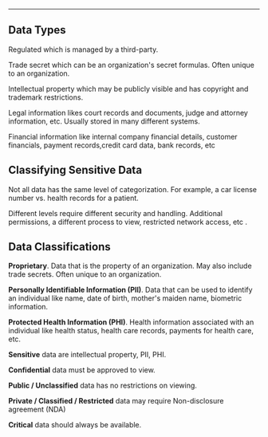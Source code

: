 
---

## Data Types

Regulated which is managed by a third-party.

Trade secret which can be an organization's secret formulas. Often unique to an organization.

Intellectual property which may be publicly visible and has copyright and trademark restrictions.

Legal information likes court records and documents, judge and attorney information, etc. Usually stored in many different systems.

Financial information like internal company financial details, customer financials, payment records,credit card data, bank records, etc

## Classifying Sensitive Data

Not all data has the same level of categorization. For example, a car license number vs. health records for a patient. 

Different levels require different security and handling. Additional permissions, a different process to view, restricted network access, etc .

## Data Classifications

**Proprietary**. Data that is the property of an organization. May also include trade secrets. Often unique to an organization.

**Personally Identifiable Information (PII)**. Data that can be used to identify an individual like name, date of birth, mother's maiden name, biometric information. 

**Protected Health Information (PHI)**. Health information associated with an individual like health status, health care records, payments for health care, etc. 

**Sensitive** data are intellectual property, PII, PHI.

**Confidential** data must be approved to view.

**Public / Unclassified** data has no restrictions on viewing.

**Private / Classified / Restricted** data may require Non-disclosure agreement  (NDA)

**Critical** data should always be available. 

